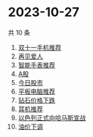 # 2023-10-27

共 10 条

<!-- BEGIN ZHIHUSEARCH -->
<!-- 最后更新时间 Fri Oct 27 2023 09:40:13 GMT+0800 (China Standard Time) -->
1. [双十一手机推荐](https://www.zhihu.com/search?q=双十一手机推荐)
1. [再见爱人](https://www.zhihu.com/search?q=再见爱人)
1. [智能手表推荐](https://www.zhihu.com/search?q=智能手表推荐)
1. [A股](https://www.zhihu.com/search?q=A股)
1. [今日股市](https://www.zhihu.com/search?q=今日股市)
1. [平板电脑推荐](https://www.zhihu.com/search?q=平板电脑推荐)
1. [钻石价格下跌](https://www.zhihu.com/search?q=钻石价格下跌)
1. [耳机推荐](https://www.zhihu.com/search?q=耳机推荐)
1. [以色列正式向哈马斯宣战](https://www.zhihu.com/search?q=以色列正式向哈马斯宣战)
1. [油价下调](https://www.zhihu.com/search?q=油价下调)
<!-- END ZHIHUSEARCH -->
